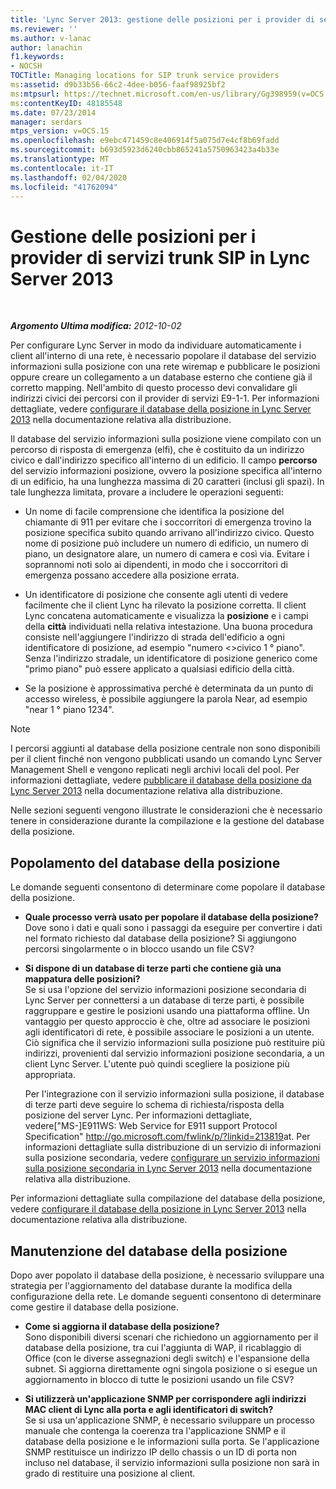 ```yaml
---
title: 'Lync Server 2013: gestione delle posizioni per i provider di servizi trunk SIP'
ms.reviewer: ''
ms.author: v-lanac
author: lanachin
f1.keywords:
- NOCSH
TOCTitle: Managing locations for SIP trunk service providers
ms:assetid: d9b33b56-66c2-4dee-b056-faaf98925bf2
ms:mtpsurl: https://technet.microsoft.com/en-us/library/Gg398959(v=OCS.15)
ms:contentKeyID: 48185548
ms.date: 07/23/2014
manager: serdars
mtps_version: v=OCS.15
ms.openlocfilehash: e9ebc471459c8e406914f5a075d7e4cf8b69fadd
ms.sourcegitcommit: b693d5923d6240cbb865241a5750963423a4b33e
ms.translationtype: MT
ms.contentlocale: it-IT
ms.lasthandoff: 02/04/2020
ms.locfileid: "41762094"
---
```

<div data-xmlns="http://www.w3.org/1999/xhtml">

<div class="topic" data-xmlns="http://www.w3.org/1999/xhtml" data-msxsl="urn:schemas-microsoft-com:xslt" data-cs="http://msdn.microsoft.com/en-us/">

<div data-asp="http://msdn2.microsoft.com/asp">

# <a name="managing-locations-for-sip-trunk-service-providers-in-lync-server-2013"></a>Gestione delle posizioni per i provider di servizi trunk SIP in Lync Server 2013

</div>

<div id="mainSection">

<div id="mainBody">

<span> </span>

_**Argomento Ultima modifica:** 2012-10-02_

Per configurare Lync Server in modo da individuare automaticamente i client all'interno di una rete, è necessario popolare il database del servizio informazioni sulla posizione con una rete wiremap e pubblicare le posizioni oppure creare un collegamento a un database esterno che contiene già il corretto mapping. Nell'ambito di questo processo devi convalidare gli indirizzi civici dei percorsi con il provider di servizi E9-1-1. Per informazioni dettagliate, vedere [configurare il database della posizione in Lync Server 2013](lync-server-2013-configure-the-location-database.md) nella documentazione relativa alla distribuzione.

Il database del servizio informazioni sulla posizione viene compilato con un percorso di risposta di emergenza (elfi), che è costituito da un indirizzo civico e dall'indirizzo specifico all'interno di un edificio. Il campo **percorso** del servizio informazioni posizione, ovvero la posizione specifica all'interno di un edificio, ha una lunghezza massima di 20 caratteri (inclusi gli spazi). In tale lunghezza limitata, provare a includere le operazioni seguenti:

  - Un nome di facile comprensione che identifica la posizione del chiamante di 911 per evitare che i soccorritori di emergenza trovino la posizione specifica subito quando arrivano all'indirizzo civico. Questo nome di posizione può includere un numero di edificio, un numero di piano, un designatore alare, un numero di camera e così via. Evitare i soprannomi noti solo ai dipendenti, in modo che i soccorritori di emergenza possano accedere alla posizione errata.

  - Un identificatore di posizione che consente agli utenti di vedere facilmente che il client Lync ha rilevato la posizione corretta. Il client Lync concatena automaticamente e visualizza la **posizione** e i campi della **città** individuati nella relativa intestazione. Una buona procedura consiste nell'aggiungere l'indirizzo di strada dell'edificio a ogni identificatore di posizione, ad esempio "numero \<\>civico 1 ° piano". Senza l'indirizzo stradale, un identificatore di posizione generico come "primo piano" può essere applicato a qualsiasi edificio della città.

  - Se la posizione è approssimativa perché è determinata da un punto di accesso wireless, è possibile aggiungere la parola Near, ad esempio "near 1 ° piano 1234".

<div>


> [!NOTE]  
> I percorsi aggiunti al database della posizione centrale non sono disponibili per il client finché non vengono pubblicati usando un comando Lync Server Management Shell e vengono replicati negli archivi locali del pool. Per informazioni dettagliate, vedere <A href="lync-server-2013-publish-the-location-database.md">pubblicare il database della posizione da Lync Server 2013</A> nella documentazione relativa alla distribuzione.



</div>

Nelle sezioni seguenti vengono illustrate le considerazioni che è necessario tenere in considerazione durante la compilazione e la gestione del database della posizione.

<div>

## <a name="populating-the-location-database"></a>Popolamento del database della posizione

Le domande seguenti consentono di determinare come popolare il database della posizione.

  - **Quale processo verrà usato per popolare il database della posizione?**  
    Dove sono i dati e quali sono i passaggi da eseguire per convertire i dati nel formato richiesto dal database della posizione? Si aggiungono percorsi singolarmente o in blocco usando un file CSV?

<!-- end list -->

  - **Si dispone di un database di terze parti che contiene già una mappatura delle posizioni?**  
    Se si usa l'opzione del servizio informazioni posizione secondaria di Lync Server per connettersi a un database di terze parti, è possibile raggruppare e gestire le posizioni usando una piattaforma offline. Un vantaggio per questo approccio è che, oltre ad associare le posizioni agli identificatori di rete, è possibile associare le posizioni a un utente. Ciò significa che il servizio informazioni sulla posizione può restituire più indirizzi, provenienti dal servizio informazioni posizione secondaria, a un client Lync Server. L'utente può quindi scegliere la posizione più appropriata.
    
    Per l'integrazione con il servizio informazioni sulla posizione, il database di terze parti deve seguire lo schema di richiesta/risposta della posizione del server Lync. Per informazioni dettagliate, vedere\["MS-\]E911WS: Web Service for E911 support Protocol Specification" <http://go.microsoft.com/fwlink/p/?linkid=213819>at. Per informazioni dettagliate sulla distribuzione di un servizio di informazioni sulla posizione secondaria, vedere [configurare un servizio informazioni sulla posizione secondaria in Lync Server 2013](lync-server-2013-configure-a-secondary-location-information-service.md) nella documentazione relativa alla distribuzione.

Per informazioni dettagliate sulla compilazione del database della posizione, vedere [configurare il database della posizione in Lync Server 2013](lync-server-2013-configure-the-location-database.md) nella documentazione relativa alla distribuzione.

</div>

<div>

## <a name="maintaining-the-location-database"></a>Manutenzione del database della posizione

Dopo aver popolato il database della posizione, è necessario sviluppare una strategia per l'aggiornamento del database durante la modifica della configurazione della rete. Le domande seguenti consentono di determinare come gestire il database della posizione.

  - **Come si aggiorna il database della posizione?**  
    Sono disponibili diversi scenari che richiedono un aggiornamento per il database della posizione, tra cui l'aggiunta di WAP, il ricablaggio di Office (con le diverse assegnazioni degli switch) e l'espansione della subnet. Si aggiorna direttamente ogni singola posizione o si esegue un aggiornamento in blocco di tutte le posizioni usando un file CSV?

<!-- end list -->

  - **Si utilizzerà un'applicazione SNMP per corrispondere agli indirizzi MAC client di Lync alla porta e agli identificatori di switch?**  
    Se si usa un'applicazione SNMP, è necessario sviluppare un processo manuale che contenga la coerenza tra l'applicazione SNMP e il database della posizione e le informazioni sulla porta. Se l'applicazione SNMP restituisce un indirizzo IP dello chassis o un ID di porta non incluso nel database, il servizio informazioni sulla posizione non sarà in grado di restituire una posizione al client.

</div>

</div>

<span> </span>

</div>

</div>

</div>

